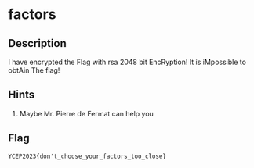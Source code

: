 # factors

## Description
I have encrypted the Flag with rsa 2048 bit EncRyption!
It is iMpossible to obtAin The flag!

## Hints
1. Maybe Mr. Pierre de Fermat can help you

## Flag 
```
YCEP2023{don't_choose_your_factors_too_close}
```